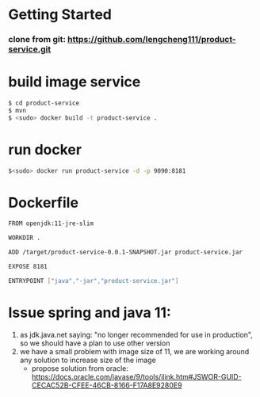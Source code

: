 # Getting Started

### clone from git: https://github.com/lengcheng111/product-service.git
# build image service
```sh
$ cd product-service
$ mvn 
$ <sudo> docker build -t product-service .
```
# run docker
```sh
$<sudo> docker run product-service -d -p 9090:8181
```
# Dockerfile
```sh
FROM openjdk:11-jre-slim

WORKDIR .

ADD /target/product-service-0.0.1-SNAPSHOT.jar product-service.jar

EXPOSE 8181

ENTRYPOINT ["java","-jar","product-service.jar"]
```
# Issue spring and java 11:
1. as jdk.java.net saying: "no longer recommended for use in production", so we should have a plan to use other version
2. we have a small problem with image size of 11, we are working around any solution to increase size of the image 
	- propose solution from oracle:  https://docs.oracle.com/javase/9/tools/jlink.htm#JSWOR-GUID-CECAC52B-CFEE-46CB-8166-F17A8E9280E9

